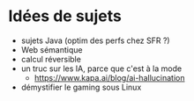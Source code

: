 # Idées de sujets
- sujets Java (optim des perfs chez SFR ?)
- Web sémantique
- calcul réversible
- un truc sur les IA, parce que c'est à la mode
  - https://www.kapa.ai/blog/ai-hallucination
- démystifier le gaming sous Linux
